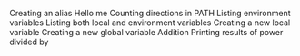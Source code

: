 Creating an alias
Hello me
Counting directions in PATH
Listing environment variables
Listing both local and environment variables
Creating a new local variable
Creating a new global variable
Addition
Printing results of power divided by

